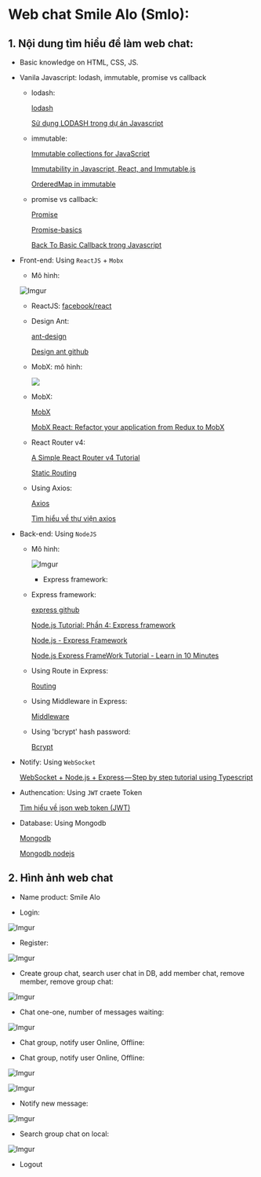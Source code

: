 # Web chat Smile Alo (Smlo):
## 1. Nội dung tìm hiểu để làm web chat: 

- Basic knowledge on HTML, CSS, JS.
- Vanila Javascript: lodash, immutable, promise vs callback
    - lodash: 

        [lodash](https://lodash.com/docs/4.17.10)

        [Sử dụng LODASH trong dự án Javascript](https://viblo.asia/p/su-dung-lodash-trong-du-an-javascript-ZjleawxRvqJ)

    - immutable:

        [Immutable collections for JavaScript](https://facebook.github.io/immutable-js/)

        [Immutability in Javascript, React, and Immutable.js](https://medium.com/@yej.arin.choi/this-is-a-post-that-summarizes-my-dive-into-immutability-in-programming-what-it-is-why-its-34cbba44f889)

        [OrderedMap in immutable](https://facebook.github.io/immutable-js/docs/#/OrderedMap)
    
    - promise vs callback:

        [Promise](https://developer.mozilla.org/vi/docs/Web/JavaScript/Reference/Global_Objects/Promise)

        [Promise-basics](https://javascript.info/promise-basics)

        [Back To Basic Callback trong Javascript](https://viblo.asia/p/back-to-basic-callback-trong-javascript-1Je5EM1y5nL)

- Front-end: Using `ReactJS` + `Mobx` 

    - Mô hình:
    
    ![Imgur](https://i.imgur.com/FtReWl9.png)

    - ReactJS: [facebook/react](https://github.com/facebook/react)

    - Design Ant: 

        [ant-design](https://ant.design/)

        [Design ant github](https://github.com/ant-design/ant-design)

    - MobX: mô hình:

        ![](https://d2yei5s1by8ykd.cloudfront.net/wp-content/uploads/2017/03/07151840/97fd8c6d-f4e0-4d71-b911-f90d60d3c288_Screenshot202017-03-072013.10.36.png)

    - MobX: 

        [MobX](https://mobx.js.org/)

        [MobX React: Refactor your application from Redux to MobX](https://www.robinwieruch.de/mobx-react/)

    - React Router v4:
        
        [A Simple React Router v4 Tutorial](https://medium.com/@pshrmn/a-simple-react-router-v4-tutorial-7f23ff27adf)

        [Static Routing](https://reacttraining.com/react-router/core/guides/philosophy)

    - Using Axios:

        [Axios](https://github.com/axios/axios)

        [Tìm hiểu về thư viện axios](https://viblo.asia/p/tim-hieu-ve-thu-vien-axios-gAm5ywELZdb)

- Back-end: Using `NodeJS`
    - Mô hình:

        ![Imgur](https://i.imgur.com/Y1XrNLz.jpg)    
        
        - Express framework: 

    - Express framework: 


        [express github](https://github.com/expressjs/express)

        [Node.js Tutorial: Phần 4: Express framework](https://viblo.asia/p/nodejs-tutorial-phan-4-express-framework-924lJXpNKPM)

        [Node.js - Express Framework](https://www.tutorialspoint.com/nodejs/nodejs_express_framework.htm)

        [Node.js Express FrameWork Tutorial - Learn in 10 Minutes](https://www.guru99.com/node-js-express.html)

    - Using Route in Express: 

        [Routing](https://expressjs.com/en/guide/routing.html)

    - Using Middleware in Express:

        [Middleware](https://expressjs.com/en/guide/using-middleware.html)
    
    - Using 'bcrypt' hash password:

        [Bcrypt](https://www.npmjs.com/package/bcrypt)


- Notify: Using `WebSocket`

    [WebSocket + Node.js + Express — Step by step tutorial using Typescript](https://medium.com/factory-mind/websocket-node-js-express-step-by-step-using-typescript-725114ad5fe4)

- Authencation: Using `JWT` craete Token

    [Tìm hiểu về json web token (JWT)](https://viblo.asia/p/tim-hieu-ve-json-web-token-jwt-7rVRqp73v4bP)

- Database: Using Mongodb

    [Mongodb](https://www.mongodb.com/)

    [Mongodb nodejs](https://www.w3schools.com/nodejs/nodejs_mongodb_create_db.asp)

## 2. Hình ảnh web chat

- Name product: Smile Alo

- Login:

![Imgur](https://i.imgur.com/Ww0W6fC.png)

- Register:

![Imgur](https://i.imgur.com/sdjth8Q.png)

- Create group chat, search user chat in DB, add member chat, remove member, remove group chat:

![Imgur](https://i.imgur.com/Yv6hlxV.png)

- Chat one-one, number of messages waiting:

![Imgur](https://i.imgur.com/MwuCZSx.png)

- Chat group, notify user Online, Offline: 

- Chat group, notify user Online, Offline: 


![Imgur](https://i.imgur.com/NapzzTl.png)

![Imgur](https://i.imgur.com/CGKAvNW.png)

- Notify new message:

![Imgur](https://i.imgur.com/FVDJutn.png)

- Search group chat on local:

![Imgur](https://i.imgur.com/qin9uGc.png)

- Logout
